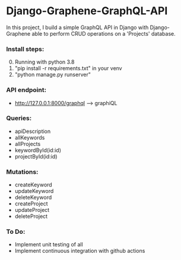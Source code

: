 # Django-Graphene-GraphQL-API

In this project, I build a simple GraphQL API in Django with Django-Graphene able 
to perform CRUD operations on a 'Projects' database.

### Install steps:
0. Running with python 3.8
1. "pip install -r requirements.txt" in your venv
2. "python manage.py runserver"

### API endpoint:
- http://127.0.0.1:8000/graphql --> graphiQL

### Queries:
- apiDescription
- allKeywords
- allProjects
- keywordById(id:id)
- projectById(id:id)

### Mutations:
- createKeyword
- updateKeyword
- deleteKeyword 
- createProject
- updateProject
- deleteProject

### To Do:
- Implement unit testing of all
- Implement continuous integration with github actions
